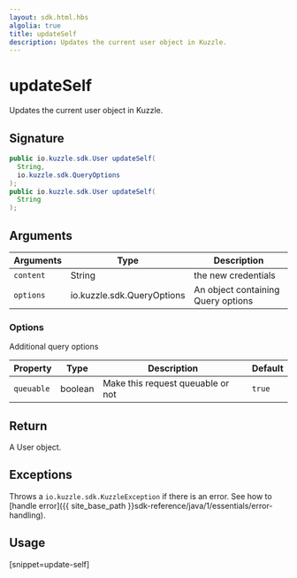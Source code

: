 ```yaml
---
layout: sdk.html.hbs
algolia: true
title: updateSelf
description: Updates the current user object in Kuzzle.
---
```


# updateSelf

Updates the current user object in Kuzzle.

## Signature

```java
public io.kuzzle.sdk.User updateSelf(
  String, 
  io.kuzzle.sdk.QueryOptions
);
public io.kuzzle.sdk.User updateSelf(
  String
);
```

## Arguments

| Arguments    | Type    | Description
|--------------|---------|-------------
| `content` | String | the new credentials
| `options`  | io.kuzzle.sdk.QueryOptions    | An object containing Query options


### **Options**

Additional query options

| Property     | Type    | Description                       | Default |
| ---------- | ------- | --------------------------------- | ------- |
| `queuable` | boolean | Make this request queuable or not | `true`  |


## Return

A User object.

## Exceptions

Throws a `io.kuzzle.sdk.KuzzleException` if there is an error. See how to [handle error]({{ site_base_path }}sdk-reference/java/1/essentials/error-handling).

## Usage

[snippet=update-self]
